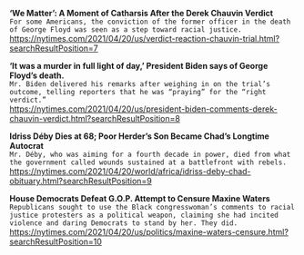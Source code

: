 **‘We Matter’: A Moment of Catharsis After the Derek Chauvin Verdict**\
`For some Americans, the conviction of the former officer in the death of George Floyd was seen as a step toward racial justice.`\
https://nytimes.com/2021/04/20/us/verdict-reaction-chauvin-trial.html?searchResultPosition=7

**‘It was a murder in full light of day,’ President Biden says of George Floyd’s death.**\
`Mr. Biden delivered his remarks after weighing in on the trial’s outcome, telling reporters that he was “praying” for the “right verdict.”`\
https://nytimes.com/2021/04/20/us/president-biden-comments-derek-chauvin-verdict.html?searchResultPosition=8

**Idriss Déby Dies at 68; Poor Herder’s Son Became Chad’s Longtime Autocrat**\
`Mr. Déby, who was aiming for a fourth decade in power, died from what the government called wounds sustained at a battlefront with rebels.`\
https://nytimes.com/2021/04/20/world/africa/idriss-deby-chad-obituary.html?searchResultPosition=9

**House Democrats Defeat G.O.P. Attempt to Censure Maxine Waters**\
`Republicans sought to use the Black congresswoman’s comments to racial justice protesters as a political weapon, claiming she had incited violence and daring Democrats to stand by her. They did.`\
https://nytimes.com/2021/04/20/us/politics/maxine-waters-censure.html?searchResultPosition=10

